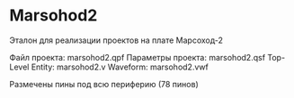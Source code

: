 # Marsohod2

Эталон для реализации проектов на плате Марсоход-2

Файл проекта:		    marsohod2.qpf
Параметры проекта:	marsohod2.qsf
Top-Level Entity:	  marsohod2.v
Waveform:			      marsohod2.vwf

Размечены пины под всю периферию (78 пинов)
